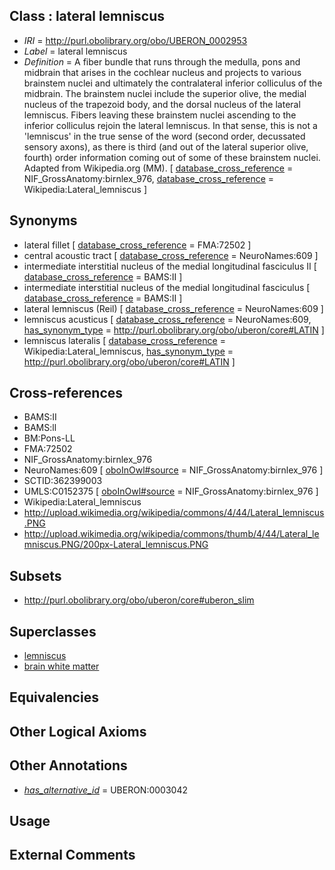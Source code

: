 
## Class : lateral lemniscus

 * *IRI* = http://purl.obolibrary.org/obo/UBERON_0002953
 * *Label* = lateral lemniscus
 * *Definition* = A fiber bundle that runs through the medulla, pons and midbrain that arises in the cochlear nucleus and projects to various brainstem nuclei and ultimately the contralateral inferior colliculus of the midbrain. The brainstem nuclei include the superior olive, the medial nucleus of the trapezoid body, and the dorsal nucleus of the lateral lemniscus. Fibers leaving these brainstem nuclei ascending to the inferior colliculus rejoin the lateral lemniscus. In that sense, this is not a 'lemniscus' in the true sense of the word (second order, decussated sensory axons), as there is third (and out of the lateral superior olive, fourth) order information coming out of some of these brainstem nuclei. Adapted from Wikipedia.org (MM). [ [database_cross_reference](../../ef/oboInOwl#hasDbXref.md) = NIF_GrossAnatomy:birnlex_976, [database_cross_reference](../../ef/oboInOwl#hasDbXref.md) = Wikipedia:Lateral_lemniscus ]

## Synonyms

 * lateral fillet [ [database_cross_reference](../../ef/oboInOwl#hasDbXref.md) = FMA:72502 ]
 * central acoustic tract [ [database_cross_reference](../../ef/oboInOwl#hasDbXref.md) = NeuroNames:609 ]
 * intermediate interstitial nucleus of the medial longitudinal fasciculus II [ [database_cross_reference](../../ef/oboInOwl#hasDbXref.md) = BAMS:II ]
 * intermediate interstitial nucleus of the medial longitudinal fasciculus [ [database_cross_reference](../../ef/oboInOwl#hasDbXref.md) = BAMS:II ]
 * lateral lemniscus (Reil) [ [database_cross_reference](../../ef/oboInOwl#hasDbXref.md) = NeuroNames:609 ]
 * lemniscus acusticus [ [database_cross_reference](../../ef/oboInOwl#hasDbXref.md) = NeuroNames:609, [has_synonym_type](../../pe/oboInOwl#hasSynonymType.md) = http://purl.obolibrary.org/obo/uberon/core#LATIN ]
 * lemniscus lateralis [ [database_cross_reference](../../ef/oboInOwl#hasDbXref.md) = Wikipedia:Lateral_lemniscus, [has_synonym_type](../../pe/oboInOwl#hasSynonymType.md) = http://purl.obolibrary.org/obo/uberon/core#LATIN ]

## Cross-references

 * BAMS:II
 * BAMS:ll
 * BM:Pons-LL
 * FMA:72502
 * NIF_GrossAnatomy:birnlex_976
 * NeuroNames:609 [ [oboInOwl#source](../../ce/oboInOwl#source.md) = NIF_GrossAnatomy:birnlex_976 ]
 * SCTID:362399003
 * UMLS:C0152375 [ [oboInOwl#source](../../ce/oboInOwl#source.md) = NIF_GrossAnatomy:birnlex_976 ]
 * Wikipedia:Lateral_lemniscus
 * http://upload.wikimedia.org/wikipedia/commons/4/44/Lateral_lemniscus.PNG
 * http://upload.wikimedia.org/wikipedia/commons/thumb/4/44/Lateral_lemniscus.PNG/200px-Lateral_lemniscus.PNG

## Subsets

 * http://purl.obolibrary.org/obo/uberon/core#uberon_slim

## Superclasses

 * [lemniscus](../../UBERON/01/UBERON_0003001.md)
 * [brain white matter](../../UBERON/44/UBERON_0003544.md)

## Equivalencies


## Other Logical Axioms


## Other Annotations

 * *[has_alternative_id](../../Id/oboInOwl#hasAlternativeId.md)* = UBERON:0003042

## Usage


## External Comments

